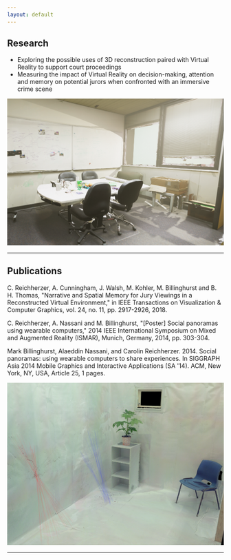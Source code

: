 ```yaml
---
layout: default
---
```


## Research

* Exploring the possible uses of 3D reconstruction paired with Virtual Reality to support court proceedings
* Measuring the impact of Virtual Reality on decision-making, attention and memory on potential jurors when confronted with an immersive crime scene

![Reconstructed with Photogrammetry – Model in Unity3D using HDRP](/assets/img/reconstruction.png)

***

## Publications 

C. Reichherzer, A. Cunningham, J. Walsh, M. Kohler, M. Billinghurst and B. H. Thomas, "Narrative and Spatial Memory for Jury Viewings in a Reconstructed Virtual Environment," in IEEE Transactions on Visualization & Computer Graphics, vol. 24, no. 11, pp. 2917-2926, 2018. 

C. Reichherzer, A. Nassani and M. Billinghurst, "[Poster] Social panoramas using wearable computers," 2014 IEEE International Symposium on Mixed and Augmented Reality (ISMAR), Munich, Germany, 2014, pp. 303-304.

Mark Billinghurst, Alaeddin Nassani, and Carolin Reichherzer. 2014. Social panoramas: using wearable computers to share experiences. In SIGGRAPH Asia 2014 Mobile Graphics and Interactive Applications (SA '14). ACM, New York, NY, USA, Article 25, 1 pages.

![Point Cloud with blood spatter pattern](/assets/img/BPA.png)


***



